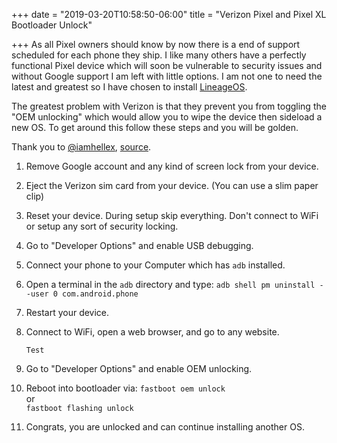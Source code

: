 +++
date = "2019-03-20T10:58:50-06:00"
title = "Verizon Pixel and Pixel XL Bootloader Unlock"

+++
As all Pixel owners should know by now there is a end of support scheduled for each phone they ship. I like many others have a perfectly functional Pixel device which will soon be vulnerable to security issues and without Google support I am left with little options. I am not one to need the latest and greatest so I have chosen to install [LineageOS](https://wiki.lineageos.org/devices/sailfish/install "LineageOS").

The greatest problem with Verizon is that they prevent you from toggling the "OEM unlocking" which would allow you to wipe the device then sideload a new OS. To get around this follow these steps and you will be golden.

Thank you to [@iamhellex](https://twitter.com/iamkellex "Kellen"), [source](https://www.droid-life.com/2018/05/28/verizon-pixel-xl-bootloader-unlock/).

 1. Remove Google account and any kind of screen lock from your device.
 2. Eject the Verizon sim card from your device. (You can use a slim paper clip)
 3. Reset your device. During setup skip everything. Don't connect to WiFi or setup any sort of security locking.
 4. Go to "Developer Options" and enable USB debugging.
 5. Connect your phone to your Computer which has `adb` installed.
 6. Open a terminal in the `adb` directory and type:
    `adb shell pm uninstall --user 0 com.android.phone`
 7. Restart your device.
 8. Connect to WiFi, open a web browser, and go to any website.

        Test
 9. Go to "Developer Options" and enable OEM unlocking.
10. Reboot into bootloader via:
    `fastboot oem unlock`  
    or  
    `fastboot flashing unlock`
11. Congrats, you are unlocked and can continue installing another OS.